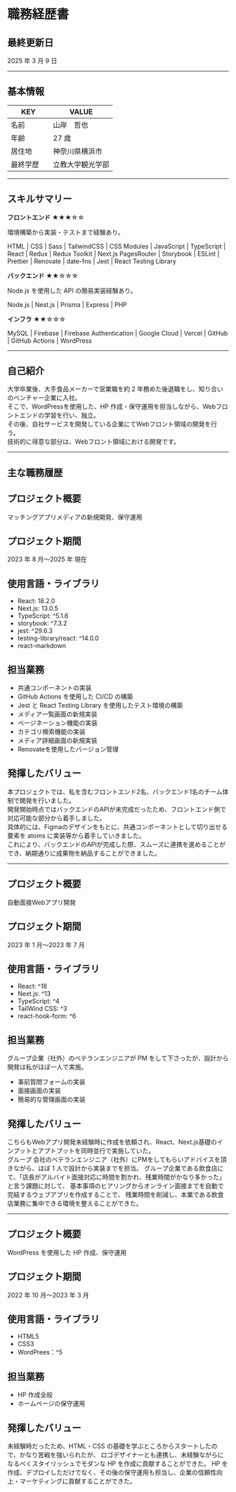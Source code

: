 # 職務経歴書

## 最終更新日

2025 年 3 月 9 日

---

## 基本情報

| KEY        | VALUE            |
| ---------- | ---------------- |
| 名前       | 山岸　哲也       |
| 年齢       | 27 歳            |
| 居住地     | 神奈川県横浜市   |
| 最終学歴　 | 立教大学観光学部 |

---

## スキルサマリー

**フロントエンド** ★★★☆☆

環境構築から実装・テストまで経験あり。

HTML | CSS | Sass | TailwindCSS | CSS Modules | JavaScript | TypeScript | React  | Redux | Redux Toolkit | Next.js PagesRouter | Storybook | ESLint | Prettier | Renovate | date-fns | Jest | React Testing Library

**バックエンド** ★★☆☆☆

Node.js を使用した API の簡易実装経験あり。

Node.js | Nest.js | Prisma | Express | PHP

**インフラ** ★★☆☆☆

MySQL | Firebase | Firebase Authentication | Google Cloud | Vercel | GitHub | GitHub Actions | WordPress

---

## 自己紹介

大学卒業後、大手食品メーカーで営業職を約 2 年務めた後退職をし、知り合いのベンチャー企業に入社。  
そこで、WordPressを使用した、HP 作成・保守運用を担当しながら、Webフロントエンドの学習を行い、独立。  
その後、自社サービスを開発している企業にてWebフロント領域の開発を行う。  
技術的に得意な部分は、Webフロント領域における開発です。

---

## 主な職務履歴


## プロジェクト概要

マッチングアプリメディアの新規開発、保守運用

## プロジェクト期間

2023 年 8 月〜2025 年 現在

## 使用言語・ライブラリ

- React: 18.2.0
- Next.js: 13.0.5
- TypeScript: ^5.1.6
- storybook: ^7.3.2
- jest: ^29.6.3
- testing-library/react: ^14.0.0
- react-markdown
  
## 担当業務
- 共通コンポーネントの実装
- GitHub Actions を使用した CI/CD の構築
- Jest と React Testing Library を使用したテスト環境の構築
- メディア一覧画面の新規実装
- ページネーション機能の実装
- カテゴリ検索機能の実装
- メディア詳細画面の新規実装
- Renovateを使用したバージョン管理

## 発揮したバリュー
本プロジェクトでは、私を含むフロントエンド2名、バックエンド1名のチーム体制で開発を行いました。  
開発開始時点ではバックエンドのAPIが未完成だったため、フロントエンド側で対応可能な部分から着手しました。  
具体的には、Figmaのデザインをもとに、共通コンポーネントとして切り出せる要素を atoms に実装等から着手していきました。      
これにより、バックエンドのAPIが完成した際、スムーズに連携を進めることができ、納期通りに成果物を納品することができました。    


---

## プロジェクト概要

自動面接Webアプリ開発

## プロジェクト期間

2023 年 1 月〜2023 年 7 月

## 使用言語・ライブラリ

- React: ^18
- Next.js: ^13
- TypeScript: ^4
- TailWind CSS: ^3
- react-hook-form: ^6

## 担当業務

グループ企業（社外）のベテランエンジニアが PM をして下さったが、設計から開発は私がほぼ一人で実施。
- 事前質問フォームの実装
- 面接画面の実装
- 簡易的な管理画面の実装

## 発揮したバリュー

こちらもWebアプリ開発未経験時に作成を依頼され、React、Next.js基礎のインプットとアプトプットを同時並行で実施していた。  
グループ 会社のベテランエンジニア（社外）にPMをしてもらいアドバイスを頂きながら、ほぼ 1 人で設計から実装までを担当。
グループ企業である飲食店にて、「店長がアルバイト面接対応に時間を割かれ、残業時間がかなり多かった」と言う課題に対して、
基本事項のヒアリングからオンライン面接までを自動で完結するウェブアプリを作成することで、
残業時間を削減し、本業である飲食店業務に集中できる環境を整えることができた。

---

## プロジェクト概要

WordPress を使用した HP 作成、保守運用

## プロジェクト期間

2022 年 10 月〜2023 年 3 月

## 使用言語・ライブラリ

- HTML5
- CSS3
- WordPrees：^5

## 担当業務

- HP 作成全般
- ホームページの保守運用

## 発揮したバリュー

未経験時だったため、HTML・CSS の基礎を学ぶところからスタートしたので、かなり苦戦を強いられたが、
ロゴデザイナーとも連携し、未経験ながらになるべくスタイリッシュでモダンな HP を作成に貢献することができた。
HP を作成、デプロイしただけでなく、その後の保守運用も担当し、企業の信頼性向上・マーケティングに貢献することができた。




